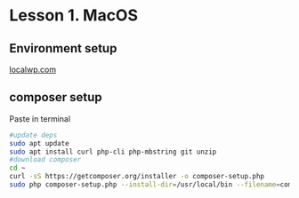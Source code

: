 # Lesson 1. MacOS
## Environment setup
[localwp.com](localwp.com)
## composer setup
Paste in terminal
```sh
#update deps
sudo apt update
sudo apt install curl php-cli php-mbstring git unzip
#download composer
cd ~
curl -sS https://getcomposer.org/installer -o composer-setup.php
sudo php composer-setup.php --install-dir=/usr/local/bin --filename=composer
```
